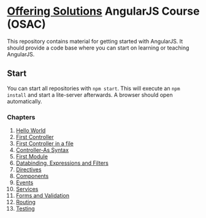 # [Offering Solutions](https://offering.solutions/) AngularJS Course (OSAC)

This repository contains material for getting started with AngularJS. It should provide a code base where you can start on learning or teaching AngularJS.

## Start

You can start all repositories with `npm start`. This will execute an `npm install` and start a lite-server afterwards. A browser should open automatically.

### Chapters

1. [Hello World](https://github.com/OfferingSolutions/Offering-Solutions-AngularJS-Course/tree/master/AngularJS-Course/00_HelloWorld)
2. [First Controller](https://github.com/OfferingSolutions/Offering-Solutions-AngularJS-Course/tree/master/AngularJS-Course/01_First_Controller)
3. [First Controller in a file](https://github.com/OfferingSolutions/Offering-Solutions-AngularJS-Course/tree/master/AngularJS-Course/02_First_Controller_In_File)
4. [Controller-As Syntax](https://github.com/OfferingSolutions/Offering-Solutions-AngularJS-Course/tree/master/AngularJS-Course/03_ControllerAs_Syntax)
5. [First Module](https://github.com/OfferingSolutions/Offering-Solutions-AngularJS-Course/tree/master/AngularJS-Course/04_First_Module)
6. [Databinding, Expressions and Filters](https://github.com/OfferingSolutions/Offering-Solutions-AngularJS-Course/tree/master/AngularJS-Course/05_Databinding_Expressions_Filters)
7. [Directives](https://github.com/OfferingSolutions/Offering-Solutions-AngularJS-Course/tree/master/AngularJS-Course/06_Directives)
8. [Components](https://github.com/OfferingSolutions/Offering-Solutions-AngularJS-Course/tree/master/AngularJS-Course/07_Components)
9. [Events](https://github.com/OfferingSolutions/Offering-Solutions-AngularJS-Course/tree/master/AngularJS-Course/08_Events)
10. [Services](https://github.com/OfferingSolutions/Offering-Solutions-AngularJS-Course/tree/master/AngularJS-Course/09_Services)
11. [Forms and Validation](https://github.com/OfferingSolutions/Offering-Solutions-AngularJS-Course/tree/master/AngularJS-Course/10_Forms_Validation)
12. [Routing](https://github.com/OfferingSolutions/Offering-Solutions-AngularJS-Course/tree/master/AngularJS-Course/11_Routing)
13. [Testing](https://github.com/OfferingSolutions/Offering-Solutions-AngularJS-Course/tree/master/AngularJS-Course/12_Testing)
